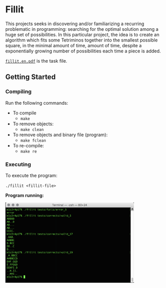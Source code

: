 # Fillit

This projects seeks in discovering and/or familiarizing a recurring problematic
in programming: searching for the optimal solution among a huge set of
possibilities. In this particular project, the idea is to create an algorithm
which fits some Tetriminos together into the smallest possible square, in the
minimal amount of time, amount of time, despite a exponentially growing
number of possibilities each time a piece is added.

[`fillit.en.pdf`](/fillit.en.pdf) is the task file.

## Getting Started

### Compiling

Run the following commands:

* To compile
	- `make`
* To remove objects:
	- `make clean`
* To remove objects and binary file (program):
	- `make fclean`
* To re-compile:
	- `make re`

### Executing

To execute the program:

`./fillit <fillit-file>`

**Program running:**

<img src="screen/fillit-screenshot02.png" width="400" />
